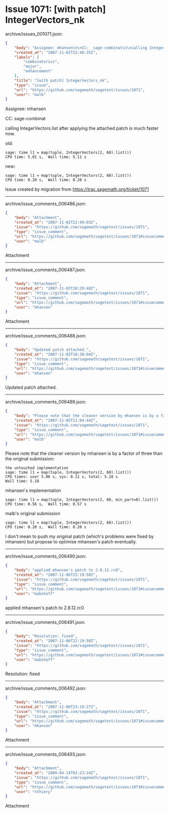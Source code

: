 # Issue 1071: [with patch] IntegerVectors_nk

archive/issues_001071.json:
```json
{
    "body": "Assignee: mhansen\n\nCC:  sage-combinat\n\ncalling IntegerVectors.list after applying the attached patch is much faster now.\n\nold:\n\n```\nsage: time l1 = map(tuple, IntegerVectors(2, 60).list())\nCPU time: 5.01 s,  Wall time: 5.11 s\n```\n\n\nnew:\n\n```\nsage: time l1 = map(tuple, IntegerVectors(2, 60).list())\nCPU time: 0.20 s,  Wall time: 0.20 s\n```\n\n\n\nIssue created by migration from https://trac.sagemath.org/ticket/1071\n\n",
    "created_at": "2007-11-02T22:48:35Z",
    "labels": [
        "combinatorics",
        "major",
        "enhancement"
    ],
    "title": "[with patch] IntegerVectors_nk",
    "type": "issue",
    "url": "https://github.com/sagemath/sagetest/issues/1071",
    "user": "malb"
}
```
Assignee: mhansen

CC:  sage-combinat

calling IntegerVectors.list after applying the attached patch is much faster now.

old:

```
sage: time l1 = map(tuple, IntegerVectors(2, 60).list())
CPU time: 5.01 s,  Wall time: 5.11 s
```


new:

```
sage: time l1 = map(tuple, IntegerVectors(2, 60).list())
CPU time: 0.20 s,  Wall time: 0.20 s
```



Issue created by migration from https://trac.sagemath.org/ticket/1071





---

archive/issue_comments_006486.json:
```json
{
    "body": "Attachment",
    "created_at": "2007-11-02T22:49:03Z",
    "issue": "https://github.com/sagemath/sagetest/issues/1071",
    "type": "issue_comment",
    "url": "https://github.com/sagemath/sagetest/issues/1071#issuecomment-6486",
    "user": "malb"
}
```

Attachment



---

archive/issue_comments_006487.json:
```json
{
    "body": "Attachment",
    "created_at": "2007-11-03T18:29:48Z",
    "issue": "https://github.com/sagemath/sagetest/issues/1071",
    "type": "issue_comment",
    "url": "https://github.com/sagemath/sagetest/issues/1071#issuecomment-6487",
    "user": "mhansen"
}
```

Attachment



---

archive/issue_comments_006488.json:
```json
{
    "body": "Updated patch attached.",
    "created_at": "2007-11-03T18:30:04Z",
    "issue": "https://github.com/sagemath/sagetest/issues/1071",
    "type": "issue_comment",
    "url": "https://github.com/sagemath/sagetest/issues/1071#issuecomment-6488",
    "user": "mhansen"
}
```

Updated patch attached.



---

archive/issue_comments_006489.json:
```json
{
    "body": "Please note that the cleaner version by mhansen is by a factor of three than the original submission:\n\n```\nthe untouched implementation\nsage: time l1 = map(tuple, IntegerVectors(2, 60).list())\nCPU times: user 5.06 s, sys: 0.11 s, total: 5.18 s\nWall time: 5.18\n```\n\n\nmhansen's implementation\n\n```\nsage: time l1 = map(tuple, IntegerVectors(2, 60, min_part=0).list())\nCPU time: 0.56 s,  Wall time: 0.57 s\n```\n\n\nmalb's original submission\n\n```\nsage: time l1 = map(tuple, IntegerVectors(2, 60).list())\nCPU time: 0.20 s,  Wall time: 0.20 s\n```\n\n\nI don't mean to push my original patch (which's problems were fixed by mhansen) but propose to optimise mhansen's patch eventually.",
    "created_at": "2007-11-05T11:04:44Z",
    "issue": "https://github.com/sagemath/sagetest/issues/1071",
    "type": "issue_comment",
    "url": "https://github.com/sagemath/sagetest/issues/1071#issuecomment-6489",
    "user": "malb"
}
```

Please note that the cleaner version by mhansen is by a factor of three than the original submission:

```
the untouched implementation
sage: time l1 = map(tuple, IntegerVectors(2, 60).list())
CPU times: user 5.06 s, sys: 0.11 s, total: 5.18 s
Wall time: 5.18
```


mhansen's implementation

```
sage: time l1 = map(tuple, IntegerVectors(2, 60, min_part=0).list())
CPU time: 0.56 s,  Wall time: 0.57 s
```


malb's original submission

```
sage: time l1 = map(tuple, IntegerVectors(2, 60).list())
CPU time: 0.20 s,  Wall time: 0.20 s
```


I don't mean to push my original patch (which's problems were fixed by mhansen) but propose to optimise mhansen's patch eventually.



---

archive/issue_comments_006490.json:
```json
{
    "body": "applied mhansen's patch to 2.8.12.rc0",
    "created_at": "2007-11-06T22:19:50Z",
    "issue": "https://github.com/sagemath/sagetest/issues/1071",
    "type": "issue_comment",
    "url": "https://github.com/sagemath/sagetest/issues/1071#issuecomment-6490",
    "user": "mabshoff"
}
```

applied mhansen's patch to 2.8.12.rc0



---

archive/issue_comments_006491.json:
```json
{
    "body": "Resolution: fixed",
    "created_at": "2007-11-06T22:19:50Z",
    "issue": "https://github.com/sagemath/sagetest/issues/1071",
    "type": "issue_comment",
    "url": "https://github.com/sagemath/sagetest/issues/1071#issuecomment-6491",
    "user": "mabshoff"
}
```

Resolution: fixed



---

archive/issue_comments_006492.json:
```json
{
    "body": "Attachment",
    "created_at": "2007-11-06T23:19:27Z",
    "issue": "https://github.com/sagemath/sagetest/issues/1071",
    "type": "issue_comment",
    "url": "https://github.com/sagemath/sagetest/issues/1071#issuecomment-6492",
    "user": "mhansen"
}
```

Attachment



---

archive/issue_comments_006493.json:
```json
{
    "body": "Attachment",
    "created_at": "2009-04-14T02:23:24Z",
    "issue": "https://github.com/sagemath/sagetest/issues/1071",
    "type": "issue_comment",
    "url": "https://github.com/sagemath/sagetest/issues/1071#issuecomment-6493",
    "user": "nthiery"
}
```

Attachment
